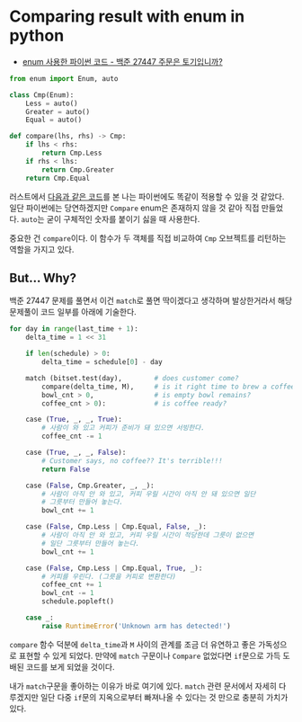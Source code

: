 # Comparing result with enum in python

- [enum 사용한 파이썬 코드 - 백준 27447 주문은 토기입니까?](https://github.com/OrmiCodeRanger/ChoiSeunghyeon/blob/a005d108a359d242d421217bae8b5c912b204fc3/ex27447.py)

```python
from enum import Enum, auto

class Cmp(Enum):
    Less = auto()
    Greater = auto()
    Equal = auto()

def compare(lhs, rhs) -> Cmp:
    if lhs < rhs:
        return Cmp.Less
    if rhs < lhs:
        return Cmp.Greater
    return Cmp.Equal
```

러스트에서 [다음과 같은 코드](https://users.rust-lang.org/t/greater-than-less-than-in-a-match-block/63399/5)를 본 나는 파이썬에도 똑같이 적용할 수 있을 것 같았다. 일단 파이썬에는 당연하겠지만 `Compare` enum은 존재하지 않을 것 같아 직접 만들었다. `auto`는 굳이 구체적인 숫자를 붙이기 싫을 때 사용한다.

중요한 건 `compare`이다. 이 함수가 두 객체를 직접 비교하여 `Cmp` 오브젝트를 리턴하는 역할을 가지고 있다.

## But... Why?

백준 27447 문제를 풀면서 이건 `match`로 풀면 딱이겠다고 생각하며 발상한거라서 해당 문제풀이 코드 일부를 아래에 기술한다.

```python
for day in range(last_time + 1):
    delta_time = 1 << 31

    if len(schedule) > 0:
        delta_time = schedule[0] - day

    match (bitset.test(day),        # does customer come?
        compare(delta_time, M),     # is it right time to brew a coffee?
        bowl_cnt > 0,               # is empty bowl remains?
        coffee_cnt > 0):            # is coffee ready?

    case (True, _, _, True):
        # 사람이 와 있고 커피가 준비가 돼 있으면 서빙한다.
        coffee_cnt -= 1

    case (True, _, _, False):
        # Customer says, no coffee?? It's terrible!!!
        return False

    case (False, Cmp.Greater, _, _):
        # 사람이 아직 안 와 있고, 커피 우릴 시간이 아직 안 돼 있으면 일단
        # 그릇부터 만들어 놓는다.
        bowl_cnt += 1

    case (False, Cmp.Less | Cmp.Equal, False, _):
        # 사람이 아직 안 와 있고, 커피 우릴 시간이 적당한데 그릇이 없으면
        # 일단 그릇부터 만들어 놓는다.
        bowl_cnt += 1

    case (False, Cmp.Less | Cmp.Equal, True, _):
        # 커피를 우린다. (그릇을 커피로 변환한다)
        coffee_cnt += 1
        bowl_cnt -= 1
        schedule.popleft()

    case _:
        raise RuntimeError('Unknown arm has detected!')
```

`compare` 함수 덕분에 `delta_time`과 `M` 사이의 관계를 조금 더 유연하고 좋은 가독성으로 표현할 수 있게 되었다. 만약에 `match` 구문이나 `Compare` 없었다면 `if`문으로 가득 도배된 코드를 보게 되었을 것이다.

내가 `match`구문을 좋아하는 이유가 바로 여기에 있다. `match` 관련 문서에서 자세히 다루겠지만 일단 다중 `if`문의 지옥으로부터 빠져나올 수 있다는 것 만으로 충분히 가치가 있다.
